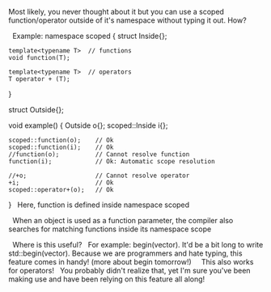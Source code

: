 Most likely, you never thought about it but you can use a scoped  function/operator  outside of it's namespace without typing it out.
How?

‎   ‎   Example:
namespace scoped
{
    struct Inside{};

    template<typename T>  // functions
    void function(T);

    template<typename T>  // operators
    T operator + (T);
}

struct Outside{};

void example()
{
    Outside o{};
    scoped::Inside i{};

    scoped::function(o);    // Ok
    scoped::function(i);    // Ok
    //function(o);          // Cannot resolve function
    function(i);            // Ok: Automatic scope resolution
    
    //+o;                   // Cannot resolve operator
    +i;                     // Ok
    scoped::operator+(o);   // Ok
}
‎   ‎   Here,  function  is defined inside  namespace scoped 

‎   ‎   When an object is used as a function parameter, the compiler also searches for matching functions inside its namespace scope

‎   ‎   Where is this useful?
‎   ‎   For example:  begin(vector). It'd be a bit long to write std::begin(vector). Because we are programmers and hate typing, this feature comes in handy!    (more about begin tomorrow!)
‎   ‎
‎   ‎   This also works for operators!
‎   ‎   You probably didn't realize that, yet I'm sure you've been making use and have been relying on this feature all along!
